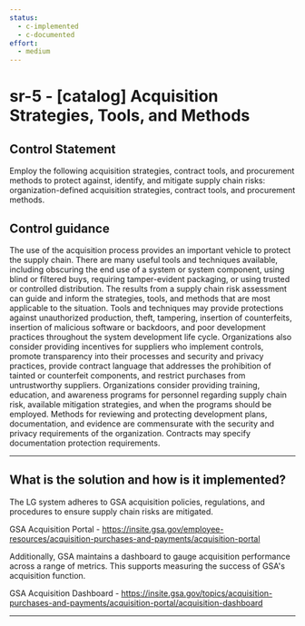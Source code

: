 ```yaml
---
status:
  - c-implemented
  - c-documented
effort:
  - medium
---
```


# sr-5 - \[catalog\] Acquisition Strategies, Tools, and Methods

## Control Statement

Employ the following acquisition strategies, contract tools, and procurement methods to protect against, identify, and mitigate supply chain risks: organization-defined acquisition strategies, contract tools, and procurement methods.

## Control guidance

The use of the acquisition process provides an important vehicle to protect the supply chain. There are many useful tools and techniques available, including obscuring the end use of a system or system component, using blind or filtered buys, requiring tamper-evident packaging, or using trusted or controlled distribution. The results from a supply chain risk assessment can guide and inform the strategies, tools, and methods that are most applicable to the situation. Tools and techniques may provide protections against unauthorized production, theft, tampering, insertion of counterfeits, insertion of malicious software or backdoors, and poor development practices throughout the system development life cycle. Organizations also consider providing incentives for suppliers who implement controls, promote transparency into their processes and security and privacy practices, provide contract language that addresses the prohibition of tainted or counterfeit components, and restrict purchases from untrustworthy suppliers. Organizations consider providing training, education, and awareness programs for personnel regarding supply chain risk, available mitigation strategies, and when the programs should be employed. Methods for reviewing and protecting development plans, documentation, and evidence are commensurate with the security and privacy requirements of the organization. Contracts may specify documentation protection requirements.

______________________________________________________________________

## What is the solution and how is it implemented?

The LG system adheres to GSA acquisition policies, regulations, and procedures to ensure supply chain risks are mitigated.

GSA Acquisition Portal - https://insite.gsa.gov/employee-resources/acquisition-purchases-and-payments/acquisition-portal

Additionally, GSA maintains a dashboard to gauge acquisition performance across a range of metrics. This supports measuring the success of GSA's acquisition function.

GSA Acquisition Dashboard - https://insite.gsa.gov/topics/acquisition-purchases-and-payments/acquisition-portal/acquisition-dashboard

_____________________________________________________________________

